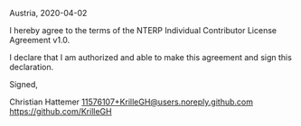 Austria, 2020-04-02

I hereby agree to the terms of the NTERP Individual Contributor License
Agreement v1.0.

I declare that I am authorized and able to make this agreement and sign this
declaration.

Signed,

Christian Hattemer 11576107+KrilleGH@users.noreply.github.com https://github.com/KrilleGH
